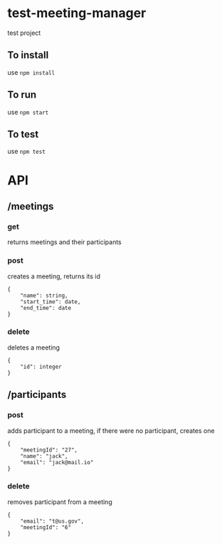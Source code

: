 # test-meeting-manager
test project

## To install 
use 
`npm install`


## To run
use 
`npm start`


## To test
use 
`npm test`

# API
## /meetings
### get
returns meetings and their participants

### post
creates a meeting, returns its id
```
{
    "name": string,
    "start_time": date,
    "end_time": date
}
```
### delete
deletes a meeting
```
{
	"id": integer
}
```

## /participants

### post
adds participant to a meeting, if there were no participant, creates one
```
{
	"meetingId": "27",
	"name": "jack",
	"email": "jack@mail.io"
}
```

### delete
removes participant from a meeting
```
{
    "email": "t@us.gov",
    "meetingId": "6"
}
```
